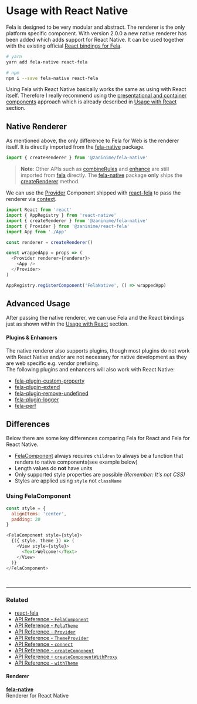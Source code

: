 # Usage with React Native

Fela is designed to be very modular and abstract. The renderer is the only platform specific component. With version 2.0.0 a new native renderer has been added which adds support for React Native. It can be used together with the existing  official [React bindings for Fela](https://github.com/robinweser/fela/tree/master/packages/react-fela).

```sh
# yarn
yarn add fela-native react-fela

# npm
npm i --save fela-native react-fela
```

Using Fela with React Native basically works the same as using with React itself. Therefore I really recommend using the [presentational and container components](https://medium.com/@dan_abramov/smart-and-dumb-components-7ca2f9a7c7d0#.67qfcbme5) approach which is already described in [Usage with React](UsageWithReact.md) section.

## Native Renderer
As mentioned above, the only difference to Fela for Web is the renderer itself. It is directly imported from the [fela-native](https://github.com/robinweser/fela/tree/master/packages/fela-native) package.

```javascript
import { createRenderer } from '@zaninime/fela-native'
```

> **Note**: Other APIs such as [combineRules](../api/fela/combineRules.md) and [enhance](../api/bindings/enhance.md) are still imported from [fela](https://github.com/robinweser/fela/tree/master/packages/fela) directly. The [fela-native](https://github.com/robinweser/fela/tree/master/packages/fela-native)  package **only** ships the [createRenderer](../api/fela/createRenderer.md) method.

We can use the [Provider](../api/bindings/Provider.md) Component shipped with [react-fela](https://github.com/robinweser/fela/tree/master/packages/react-fela) to pass the renderer via [context](https://facebook.github.io/react/docs/context.html).

```javascript
import React from 'react'
import { AppRegistry } from 'react-native'
import { createRenderer } from '@zaninime/fela-native'
import { Provider } from '@zaninime/react-fela'
import App from './App'

const renderer = createRenderer()

const wrappedApp = props => (
  <Provider renderer={renderer}>
    <App />
  </Provider>
)

AppRegistry.registerComponent('FelaNative', () => wrappedApp)
```

## Advanced Usage
After passing the native renderer, we can use Fela and the React bindings just as shown within the [Usage with React](UsageWithReact.md) section.

#### Plugins & Enhancers
The native renderer also supports plugins, though most plugins do not work with React Native and/or are not necessary for native development as they are web specific e.g. vendor prefixing.<br>
The following plugins and enhancers will also work with React Native:

* [fela-plugin-custom-property](https://github.com/robinweser/fela/tree/master/packages/fela-plugin-custom-property)
* [fela-plugin-extend](https://github.com/robinweser/fela/tree/master/packages/fela-plugin-extend)
* [fela-plugin-remove-undefined](https://github.com/robinweser/fela/tree/master/packages/fela-plugin-remove-undefined)
* [fela-plugin-logger](https://github.com/robinweser/fela/tree/master/packages/fela-plugin-logger)
* [fela-perf](https://github.com/robinweser/fela/tree/master/packages/fela-perf)

## Differences
Below there are some key differences comparing Fela for React and Fela for React Native.

* [FelaComponent](../api/bindings/FelaComponent.md) always requires `children` to always be a function that renders to native components(see example below)
* Length values do **not** have units
* Only supported style properties are possible *(Remember: It's not CSS)*
* Styles are applied using `style` not `className`

### Using FelaComponent

```javascript
const style = {
  alignItems: 'center',
  padding: 20
}

<FelaComponent style={style}>
  {({ style, theme }) => (
    <View style={style}>
      <Text>Welcome!</Text>
    </View>
  )}
</FelaComponent>
```



<br>

---

### Related
* [react-fela](https://github.com/robinweser/fela/tree/master/packages/react-fela)
* [API Reference - `FelaComponent`](../api/bindings/FelaComponent.md)
* [API Reference - `FelaTheme`](../api/bindings/FelaTheme.md)
* [API Reference - `Provider`](../api/bindings/Provider.md)
* [API Reference - `ThemeProvider`](../api/bindings/ThemeProvider.md)
* [API Reference - `connect`](../api/bindings/connect.md)
* [API Reference - `createComponent`](../api/bindings/createComponent.md)
* [API Reference - `createComponentWithProxy`](../api/bindings/createComponentWithProxy.md)
* [API Reference - `withTheme`](../api/bindings/withTheme.md)

#### Renderer
**[fela-native](https://github.com/robinweser/fela/tree/master/packages/fela-native)**<br>
Renderer for React Native
